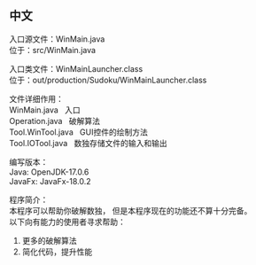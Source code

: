 ## 中文
入口源文件：WinMain.java\
位于：src/WinMain.java

入口类文件：WinMainLauncher.class\
位于：out/production/Sudoku/WinMainLauncher.class

文件详细作用：\
WinMain.java &nbsp; 入口 \
Operation.java &nbsp; 破解算法 \
Tool.WinTool.java &nbsp; GUI控件的绘制方法 \
Tool.IOTool.java &nbsp; 数独存储文件的输入和输出

编写版本：\
Java:   OpenJDK-17.0.6  
JavaFx: JavaFx-18.0.2

程序简介： \
本程序可以帮助你破解数独，
但是本程序现在的功能还不算十分完备。\
以下向有能力的使用者寻求帮助：
  1. 更多的破解算法
  2. 简化代码，提升性能
